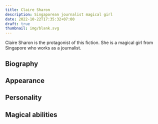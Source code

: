 ```yaml
---
title: Claire Sharon
description: Singaporean journalist magical girl
date: 2022-10-22T17:35:32+07:00
draft: true
thumbnail: img/blank.svg
---
```

Claire Sharon is the protagonist of this fiction. She is a magical girl from Singapore who works as a journalist.

## Biography

## Appearance

## Personality

## Magical abilities

